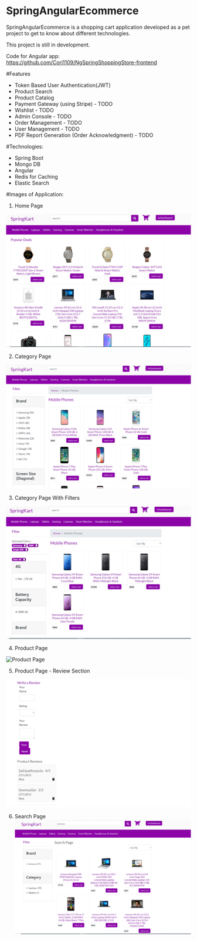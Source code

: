 # SpringAngularEcommerce
SpringAngularEcommerce is a shopping cart application developed as a pet project to get to know about different technologies.

This project is still in development.

Code for Angular app: https://github.com/Cori1109/NgSpringShoppingStore-frontend

#Features
- Token Based User Authentication(JWT)
- Product Search
- Product Catalog
- Payment Gateway (using Stripe) - TODO
- Wishlist - TODO
- Admin Console - TODO
- Order Management - TODO
- User Management - TODO
- PDF Report Generation (Order Acknowledgment) - TODO


#Technologies:
- Spring Boot
- Mongo DB
- Angular
- Redis for Caching
- Elastic Search

#Images of Application:
1. Home Page

![Home Page](https://github.com/Cori1109/SpringAngularEcommerce/blob/Master/src/main/resources/images/homepage.PNG)

2. Category Page

![Category Page](https://github.com/Cori1109/SpringAngularEcommerce/blob/Master/src/main/resources/images/category-page.PNG)

3. Category Page With Filters

![Category Page With Filters](https://github.com/Cori1109/SpringAngularEcommerce/blob/Master/src/main/resources/images/category-page-with-filters.PNG)

4. Product Page

![Product Page](https://github.com/SaiUpadhyayula/Cori1109/SpringAngularEcommerce/blob/Master/src/main/resources/images/product-page.PNG)

5. Product Page - Review Section

![Product Page Review Section](https://github.com/Cori1109/SpringAngularEcommerce/blob/Master/src/main/resources/images/product-page-review-section.PNG)

6. Search Page
![Search Page](https://github.com/Cori1109/SpringAngularEcommerce/blob/Master/src/main/resources/images/search-page.PNG)



